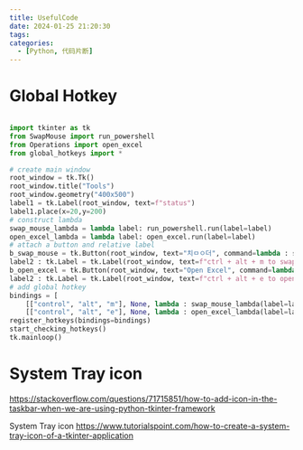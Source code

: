 ```yaml
---
title: UsefulCode
date: 2024-01-25 21:20:30
tags:
categories:
  - [Python, 代码片断]
---
```


# Global Hotkey
```Python

import tkinter as tk
from SwapMouse import run_powershell
from Operations import open_excel
from global_hotkeys import *

# create main window
root_window = tk.Tk()
root_window.title("Tools")
root_window.geometry("400x500")
label1 = tk.Label(root_window, text=f"status")
label1.place(x=20,y=200)
# construct lambda
swap_mouse_lambda = lambda label: run_powershell.run(label=label)
open_excel_lambda = lambda label: open_excel.run(label=label)
# attach a button and relative label
b_swap_mouse = tk.Button(root_window, text="치ㅁㅇ더", command=lambda : swap_mouse_lambda(label=label1)).place(x=30,y=30)
label2 : tk.Label = tk.Label(root_window, text=f"ctrl + alt + m to swap mouse primary button").place(x=30,y=50)
b_open_excel = tk.Button(root_window, text="Open Excel", command=lambda : open_excel_lambda(label=label1)).place(x=80,y=80)
label2 : tk.Label = tk.Label(root_window, text=f"ctrl + alt + e to open excel").place(x=80,y=100)
# add global hotkey
bindings = [
    [["control", "alt", "m"], None, lambda : swap_mouse_lambda(label=label1)],
    [["control", "alt", "e"], None, lambda : open_excel_lambda(label=label1)]]
register_hotkeys(bindings=bindings)
start_checking_hotkeys()
tk.mainloop()

```
# System Tray icon
https://stackoverflow.com/questions/71715851/how-to-add-icon-in-the-taskbar-when-we-are-using-python-tkinter-framework



System Tray icon
https://www.tutorialspoint.com/how-to-create-a-system-tray-icon-of-a-tkinter-application
